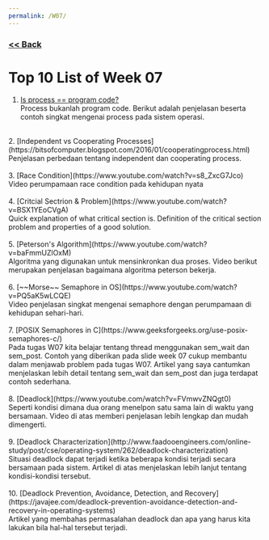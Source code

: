 ```yaml
---
permalink: /W07/
---
```

### [<< Back](../)

# Top 10 List of Week 07

1. [Is process == program code?](https://www.studytonight.com/operating-system/operating-system-processes#)<br>
Process bukanlah program code. Berikut adalah penjelasan beserta contoh singkat mengenai process pada sistem operasi.<br>
<br> 
2. [Independent vs Cooperating Processes](https://bitsofcomputer.blogspot.com/2016/01/cooperatingprocess.html)<br>
Penjelasan perbedaan tentang independent dan cooperating process.<br>
<br>
3. [Race Condition](https://www.youtube.com/watch?v=s8_ZxcG7Jco)<br>
Video perumpamaan race condition pada kehidupan nyata<br>
<br>
4. [Critcial Sectrion & Problem](https://www.youtube.com/watch?v=BSX1YEoCVgA)<br>
Quick explanation of what critical section is. Definition of the critical section problem and properties of a good solution.<br>
<br>
5. [Peterson's Algorithm](https://www.youtube.com/watch?v=baFmmUZlOxM)<br>
Algoritma yang digunakan untuk mensinkronkan dua proses. Video berikut merupakan penjelasan bagaimana algoritma peterson bekerja.<br>
<br>
6. [~~Morse~~ Semaphore in OS](https://www.youtube.com/watch?v=PQ5aK5wLCQE)<br>
Video penjelasan singkat mengenai semaphore dengan perumpamaan di kehidupan sehari-hari.<br>
<br>
7. [POSIX Semaphores in C](https://www.geeksforgeeks.org/use-posix-semaphores-c/)<br>
Pada tugas W07 kita belajar tentang thread menggunakan sem_wait dan sem_post. Contoh yang diberikan pada slide week 07 cukup membantu dalam menjawab problem pada tugas W07. Artikel yang saya cantumkan menjelaskan lebih detail tentang sem_wait dan sem_post dan juga terdapat contoh sederhana.<br>
<br>
8. [Deadlock](https://www.youtube.com/watch?v=FVmwvZNQgt0)<br>
Seperti kondisi dimana dua orang menelpon satu sama lain di waktu yang bersamaan. Video di atas memberi penjelasan lebih lengkap dan mudah dimengerti.<br>
<br>
9. [Deadlock Characterization](http://www.faadooengineers.com/online-study/post/cse/operating-system/262/deadlock-characterization)<br>
Situasi deadlock dapat terjadi ketika beberapa kondisi terjadi secara bersamaan pada sistem. Artikel di atas menjelaskan lebih lanjut tentang kondisi-kondisi tersebut.<br>
<br>
10. [Deadlock Prevention, Avoidance, Detection, and Recovery](https://javajee.com/deadlock-prevention-avoidance-detection-and-recovery-in-operating-systems)<br>
Artikel yang membahas permasalahan deadlock dan apa yang harus kita lakukan bila hal-hal tersebut terjadi.<br>
